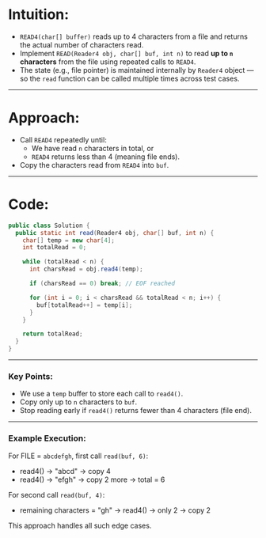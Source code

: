 # Intuition:

- `READ4(char[] buffer)` reads up to 4 characters from a file and returns the actual number of characters read.
- Implement `READ(Reader4 obj, char[] buf, int n)` to read **up to `n` characters** from the file using repeated calls to `READ4`.
- The state (e.g., file pointer) is maintained internally by `Reader4` object — so the `read` function can be called multiple times across test cases.

---

# Approach:

- Call `READ4` repeatedly until:
  - We have read `n` characters in total, or
  - `READ4` returns less than 4 (meaning file ends).
- Copy the characters read from `READ4` into `buf`.

---

# Code:

```java
public class Solution {
  public static int read(Reader4 obj, char[] buf, int n) {
    char[] temp = new char[4];
    int totalRead = 0;

    while (totalRead < n) {
      int charsRead = obj.read4(temp);

      if (charsRead == 0) break; // EOF reached

      for (int i = 0; i < charsRead && totalRead < n; i++) {
        buf[totalRead++] = temp[i];
      }
    }

    return totalRead;
  }
}
```

---

### **Key Points:**

- We use a `temp` buffer to store each call to `read4()`.
- Copy only up to `n` characters to `buf`.
- Stop reading early if `read4()` returns fewer than 4 characters (file end).

---

### **Example Execution:**

For FILE = `abcdefgh`, first call `read(buf, 6)`:
- read4() → "abcd" → copy 4
- read4() → "efgh" → copy 2 more → total = 6

For second call `read(buf, 4)`:
- remaining characters = "gh" → read4() → only 2 → copy 2

This approach handles all such edge cases.

